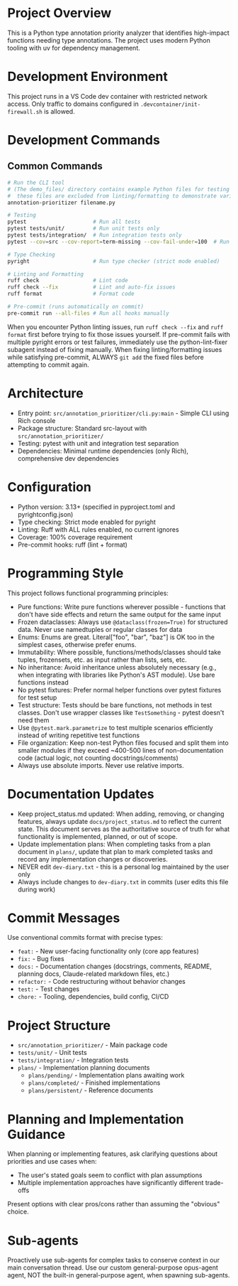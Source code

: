 # Project Overview

This is a Python type annotation priority analyzer that identifies high-impact functions needing type annotations. The project uses modern Python tooling with uv for dependency management.

# Development Environment

This project runs in a VS Code dev container with restricted network access. Only traffic to domains configured in `.devcontainer/init-firewall.sh` is allowed.

# Development Commands

## Common Commands
```bash
# Run the CLI tool
# (The demo_files/ directory contains example Python files for testing the tool,
#  these files are excluded from linting/formatting to demonstrate various scenarios)
annotation-prioritizer filename.py

# Testing
pytest                     # Run all tests
pytest tests/unit/         # Run unit tests only
pytest tests/integration/  # Run integration tests only
pytest --cov=src --cov-report=term-missing --cov-fail-under=100  # Run tests with 100% coverage enforcement

# Type Checking
pyright                    # Run type checker (strict mode enabled)

# Linting and Formatting
ruff check                 # Lint code
ruff check --fix           # Lint and auto-fix issues
ruff format                # Format code

# Pre-commit (runs automatically on commit)
pre-commit run --all-files # Run all hooks manually
```

When you encounter Python linting issues, run `ruff check --fix` and `ruff format` first before trying to fix those issues yourself.
If pre-commit fails with multiple pyright errors or test failures, immediately use the python-lint-fixer subagent instead of fixing manually.
When fixing linting/formatting issues while satisfying pre-commit, ALWAYS `git add` the fixed files before attempting to commit again.

# Architecture

- Entry point: `src/annotation_prioritizer/cli.py:main` - Simple CLI using Rich console
- Package structure: Standard src-layout with `src/annotation_prioritizer/`
- Testing: pytest with unit and integration test separation
- Dependencies: Minimal runtime dependencies (only Rich), comprehensive dev dependencies

# Configuration

- Python version: 3.13+ (specified in pyproject.toml and pyrightconfig.json)
- Type checking: Strict mode enabled for pyright
- Linting: Ruff with ALL rules enabled, no current ignores
- Coverage: 100% coverage requirement
- Pre-commit hooks: ruff (lint + format)

# Programming Style

This project follows functional programming principles:

- Pure functions: Write pure functions wherever possible - functions that don't have side effects and return the same output for the same input
- Frozen dataclasses: Always use `@dataclass(frozen=True)` for structured data. Never use namedtuples or regular classes for data
- Enums: Enums are great. Literal["foo", "bar", "baz"] is OK too in the simplest cases, otherwise prefer enums.
- Immutability: Where possible, functions/methods/classes should take tuples, frozensets, etc. as input rather than lists, sets, etc.
- No inheritance: Avoid inheritance unless absolutely necessary (e.g., when integrating with libraries like Python's AST module). Use bare functions instead
- No pytest fixtures: Prefer normal helper functions over pytest fixtures for test setup
- Test structure: Tests should be bare functions, not methods in test classes. Don't use wrapper classes like `TestSomething` - pytest doesn't need them
- Use `@pytest.mark.parametrize` to test multiple scenarios efficiently instead of writing repetitive test functions
- File organization: Keep non-test Python files focused and split them into smaller modules if they exceed ~400-500 lines of non-documentation code (actual logic, not counting docstrings/comments)
- Always use absolute imports. Never use relative imports.

# Documentation Updates

- Keep project_status.md updated: When adding, removing, or changing features, always update `docs/project_status.md` to reflect the current state. This document serves as the authoritative source of truth for what functionality is implemented, planned, or out of scope.
- Update implementation plans: When completing tasks from a plan document in `plans/`, update that plan to mark completed tasks and record any implementation changes or discoveries.
- NEVER edit `dev-diary.txt` - this is a personal log maintained by the user only
- Always include changes to `dev-diary.txt` in commits (user edits this file during work)

# Commit Messages

Use conventional commits format with precise types:
- `feat:` - New user-facing functionality only (core app features)
- `fix:` - Bug fixes
- `docs:` - Documentation changes (docstrings, comments, README, planning docs, Claude-related markdown files, etc.)
- `refactor:` - Code restructuring without behavior changes
- `test:` - Test changes
- `chore:` - Tooling, dependencies, build config, CI/CD

# Project Structure

- `src/annotation_prioritizer/` - Main package code
- `tests/unit/` - Unit tests
- `tests/integration/` - Integration tests
- `plans/` - Implementation planning documents
  - `plans/pending/` - Implementation plans awaiting work
  - `plans/completed/` - Finished implementations
  - `plans/persistent/` - Reference documents

# Planning and Implementation Guidance

When planning or implementing features, ask clarifying questions about priorities and use cases when:
- The user's stated goals seem to conflict with plan assumptions
- Multiple implementation approaches have significantly different trade-offs

Present options with clear pros/cons rather than assuming the "obvious" choice.

# Sub-agents

Proactively use sub-agents for complex tasks to conserve context in our main conversation thread. Use our custom general-purpose opus-agent agent, NOT the built-in general-purpose agent, when spawning sub-agents.

